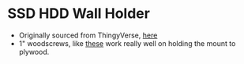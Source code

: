 # SSD HDD Wall Holder

* Originally sourced from ThingyVerse, [here](https://www.thingiverse.com/thing:4294498)
* 1" woodscrews, like [these](https://www.homedepot.com/p/Everbilt-8-x-1-in-Zinc-Plated-Phillips-Flat-Head-Wood-Screw-100-Pack-822772/317479392) work really well on holding the mount to plywood.
